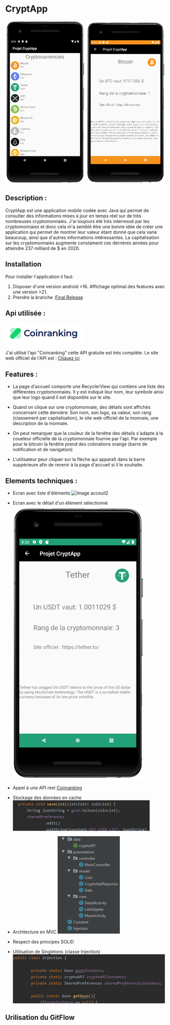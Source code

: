 # CryptApp
![Image Acceuil](https://raw.githubusercontent.com/Guilhemnespoulous/Projet-CryptApp/master/images/acceuil.png) ![Image détails](https://raw.githubusercontent.com/Guilhemnespoulous/Projet-CryptApp/master/images/details.png)
## Description :

CryptApp est une application mobile codée avec Java qui permet de consulter des informations mises à jour en temps réel sur de très nombreuses cryptomonnaies.
J'ai toujours été très interressé par les cryptomonnaies et donc cela m'a semblé être une bonne idée de créer une application qui permet de montrer leur valeur étant donné que cela varie beaucoup, ainsi que d'autres informations intéressantes.
La capitalisation sur les cryptomonnaies augmente constament ces dernères années pour atteindre 237 milliard de $ en 2020.

## Installation
Pour installer l'application il faut:
1. Disposer d'une version android >16. Affichage optimal des features avec une version >21.
2. Prendre la branche :[Final Release](https://coinranking.com/)

## Api utilisée :
![Image Coinranking](https://raw.githubusercontent.com/Guilhemnespoulous/Projet-CryptApp/master/images/Coinranking.png)

J'ai utilisé l'api "Coinranking" cette API gratuite est très complète.
Le site web officiel de l'API est :
[Cliquez ici](https://coinranking.com/)

## Features :
* La page d'accueil comporte une RecyclerView qui contiens une liste des différentes cryptomonnaies.
Il y est indiqué leur nom, leur symbole ainsi que leur logo quand il est disponible sur le site.

* Quand on clique sur une cryptomonnaie, des détails sont affichés concernant cette dernière: Son nom, son logo, sa valeur, son rang (classement par capitalisation), le site web officiel de la monnaie, une description de la monnaie.

* On peut remarquer que la couleur de la fenêtre des détails s'adapte à la coueleur officielle de la cryptomonnaie fournie par l'api. Par exemple pour le bitcoin la fenêtre prend des colorations orange (barre de notification et de navigation)

* L'utilisateur peur cliquer sur la flèche qui apparaît dans la barre suppérieure afin de revenir à la page d'accueil si il le souhaite.

## Elements techniques :

* Ecran avec liste d'éléments
![Image acceuil2](https://raw.githubusercontent.com/Guilhemnespoulous/Projet-CryptApp/master/images/acceuil2.png)

* Ecran avec le détail d'un élément sélectionné
![Image Détail2](https://raw.githubusercontent.com/Guilhemnespoulous/Projet-CryptApp/master/images/detail2.png)

* Appel à une API rest [Coinranking](https://coinranking.com/)
* Stockage des données en cache
![Image Cache](https://raw.githubusercontent.com/Guilhemnespoulous/Projet-CryptApp/master/images/cache.png)

* Architecture en MVC
![Image mvc](https://raw.githubusercontent.com/Guilhemnespoulous/Projet-CryptApp/master/images/mvc.png)

* Respect des principes SOLID

* Utilisation de Singletons (classe Injection)
![Image singletons](https://raw.githubusercontent.com/Guilhemnespoulous/Projet-CryptApp/master/images/singletons.png)


## Urilisation du GitFlow
